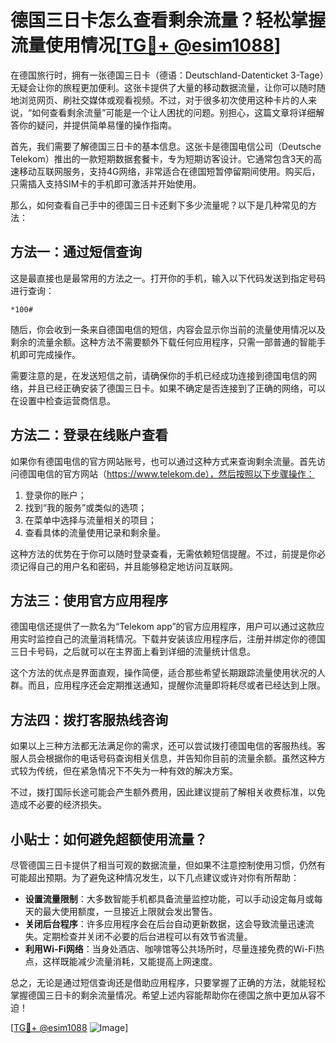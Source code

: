 # 德国三日卡怎么查看剩余流量？轻松掌握流量使用情况[[TG💪+ @esim1088](https://t.me/s/esim1088)]

在德国旅行时，拥有一张德国三日卡（德语：Deutschland-Datenticket 3-Tage）无疑会让你的旅程更加便利。这张卡提供了大量的移动数据流量，让你可以随时随地浏览网页、刷社交媒体或观看视频。不过，对于很多初次使用这种卡片的人来说，“如何查看剩余流量”可能是一个让人困扰的问题。别担心，这篇文章将详细解答你的疑问，并提供简单易懂的操作指南。

首先，我们需要了解德国三日卡的基本信息。这张卡是德国电信公司（Deutsche Telekom）推出的一款短期数据套餐卡，专为短期访客设计。它通常包含3天的高速移动互联网服务，支持4G网络，非常适合在德国短暂停留期间使用。购买后，只需插入支持SIM卡的手机即可激活并开始使用。

那么，如何查看自己手中的德国三日卡还剩下多少流量呢？以下是几种常见的方法：

## 方法一：通过短信查询

这是最直接也是最常用的方法之一。打开你的手机，输入以下代码发送到指定号码进行查询：

```
*100#
```

随后，你会收到一条来自德国电信的短信，内容会显示你当前的流量使用情况以及剩余的流量余额。这种方法不需要额外下载任何应用程序，只需一部普通的智能手机即可完成操作。

需要注意的是，在发送短信之前，请确保你的手机已经成功连接到德国电信的网络，并且已经正确安装了德国三日卡。如果不确定是否连接到了正确的网络，可以在设置中检查运营商信息。

## 方法二：登录在线账户查看

如果你有德国电信的官方网站账号，也可以通过这种方式来查询剩余流量。首先访问德国电信的官方网站（https://www.telekom.de），然后按照以下步骤操作：

1. 登录你的账户；
2. 找到“我的服务”或类似的选项；
3. 在菜单中选择与流量相关的项目；
4. 查看具体的流量使用记录和剩余量。

这种方法的优势在于你可以随时登录查看，无需依赖短信提醒。不过，前提是你必须记得自己的用户名和密码，并且能够稳定地访问互联网。

## 方法三：使用官方应用程序

德国电信还提供了一款名为“Telekom app”的官方应用程序，用户可以通过这款应用实时监控自己的流量消耗情况。下载并安装该应用程序后，注册并绑定你的德国三日卡号码，之后就可以在主界面上看到详细的流量统计信息。

这个方法的优点是界面直观，操作简便，适合那些希望长期跟踪流量使用状况的人群。而且，应用程序还会定期推送通知，提醒你流量即将耗尽或者已经达到上限。

## 方法四：拨打客服热线咨询

如果以上三种方法都无法满足你的需求，还可以尝试拨打德国电信的客服热线。客服人员会根据你的电话号码查询相关信息，并告知你目前的流量余额。虽然这种方式较为传统，但在紧急情况下不失为一种有效的解决方案。

不过，拨打国际长途可能会产生额外费用，因此建议提前了解相关收费标准，以免造成不必要的经济损失。

## 小贴士：如何避免超额使用流量？

尽管德国三日卡提供了相当可观的数据流量，但如果不注意控制使用习惯，仍然有可能超出预期。为了避免这种情况发生，以下几点建议或许对你有所帮助：

- **设置流量限制**：大多数智能手机都具备流量监控功能，可以手动设定每月或每天的最大使用额度，一旦接近上限就会发出警告。
- **关闭后台程序**：许多应用程序会在后台自动更新数据，这会导致流量迅速流失。定期检查并关闭不必要的后台进程可以有效节省流量。
- **利用Wi-Fi网络**：当身处酒店、咖啡馆等公共场所时，尽量连接免费的Wi-Fi热点，这样既能减少流量消耗，又能提高上网速度。

总之，无论是通过短信查询还是借助应用程序，只要掌握了正确的方法，就能轻松掌握德国三日卡的剩余流量情况。希望上述内容能帮助你在德国之旅中更加从容不迫！

[[TG💪+ @esim1088](https://t.me/s/esim1088) ![Image](https://i.postimg.cc/4NQfJmqS/Snipaste-2025-05-13-00-14-12.png)]